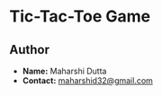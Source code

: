 # Tic-Tac-Toe Game

## Author
- **Name:** Maharshi Dutta
- **Contact:** maharshid32@gmail.com

<!-- ## Description
This project is a simple implementation of the classic game Tic-Tac-Toe. The motivation behind this project is to provide a fun and interactive way to play the game, either against another human player or against the computer.

Tic-Tac-Toe is a two-player game played on a 3x3 grid. The players take turns marking spaces in the grid with their respective symbols, usually "X" and "O", with the goal of getting three of their symbols in a row, either horizontally, vertically, or diagonally.

## Rules of the Game
1. The game is played on a grid that's 3 squares by 3 squares.
2. Player 1 is X, and Player 2 (or the computer) is O. Players take turns putting their marks in empty squares.
3. The first player to get 3 of their marks in a row (up, down, across, or diagonally) is the winner.
4. If all 9 squares are filled and neither player has 3 marks in a row, the game is a draw.

## Features
- Play against another human player or against the computer.
- Simple and intuitive user interface.
- Error handling for invalid moves.
- Option to restart the game after completion.

## How to Play
1. Clone the repository to your local machine.
2. Open the project in VSCode. 
3. Ensure you have installed the "Live Server" extension. 
3. Navigate to the directory containing the project files.
4. Click on "index.html" and the click on "GO live" at the bottom right corner
5. Follow the on-screen instructions to play the game.

## Dependencies
- Latest version of Chrome, Firefox, Edge browser. 

## Acknowledgments
- This project was inspired by the simplicity and elegance of the Tic-Tac-Toe game.


## License
This project is licensed under the MIT License - see the [LICENSE](/ttt/LICENSE) file for details.
 -->
